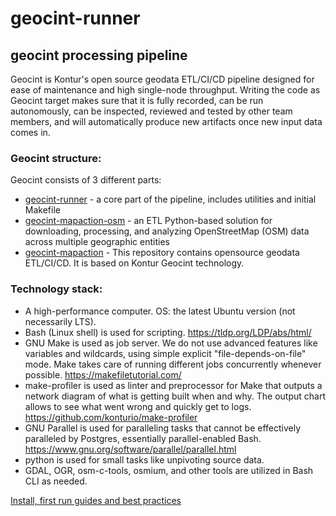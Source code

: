 # geocint-runner

## geocint processing pipeline

Geocint is Kontur's open source geodata ETL/CI/CD pipeline designed for ease of maintenance and high single-node throughput. Writing
the code as Geocint target makes sure that it is fully recorded, can be run autonomously, can be inspected, reviewed and
tested by other team members, and will automatically produce new artifacts once new input data comes in.

### Geocint structure:

Geocint consists of 3 different parts:
- [geocint-runner](https://github.com/konturio/geocint-runner) - a core part of the pipeline, includes utilities and initial Makefile
- [geocint-mapaction-osm](https://github.com/mapaction/geocint-mapaction-osm) - an ETL Python-based solution for downloading, processing, and analyzing OpenStreetMap (OSM) data across multiple geographic entities
- [geocint-mapaction](https://github.com/mapaction/geocint-mapaction) - This repository contains opensource geodata ETL/CI/CD.  It is based on Kontur Geocint technology.

### Technology stack:

- A high-performance computer. OS: the latest Ubuntu version (not necessarily LTS).
- Bash (Linux shell) is used for scripting.
https://tldp.org/LDP/abs/html/
- GNU Make is used as job server. We do not use advanced features like variables and wildcards, using simple explicit
  "file-depends-on-file" mode. Make takes care of running different jobs concurrently whenever possible.
  https://makefiletutorial.com/
- make-profiler is used as linter and preprocessor for Make that outputs a network diagram of what is getting built when
  and why. The output chart allows to see what went wrong and quickly get to logs.
  https://github.com/konturio/make-profiler
- GNU Parallel is used for paralleling tasks that cannot be effectively paralleled by Postgres, essentially parallel-enabled
  Bash. https://www.gnu.org/software/parallel/parallel.html
- python is used for small tasks like unpivoting source data.
- GDAL, OGR, osm-c-tools, osmium, and other tools are utilized in Bash CLI as needed.


[Install, first run guides and best practices](DOCUMENTATION.md)